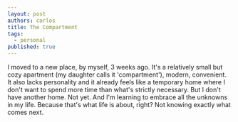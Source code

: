 ```yaml
---
layout: post
authors: carlos
title: The Compartment
tags:
  - personal
published: true
---
```

I moved to a new place, by myself, 3 weeks ago. It's a relatively small but cozy apartment (my daughter calls it 'compartment'), modern, convenient. It also lacks personality and it already feels like a temporary home where I don't want to spend more time than what's strictly necessary. But I don't have another home. Not yet. And I'm learning to embrace all the unknowns in my life. Because that's what life is about, right? Not knowing exactly what comes next.
